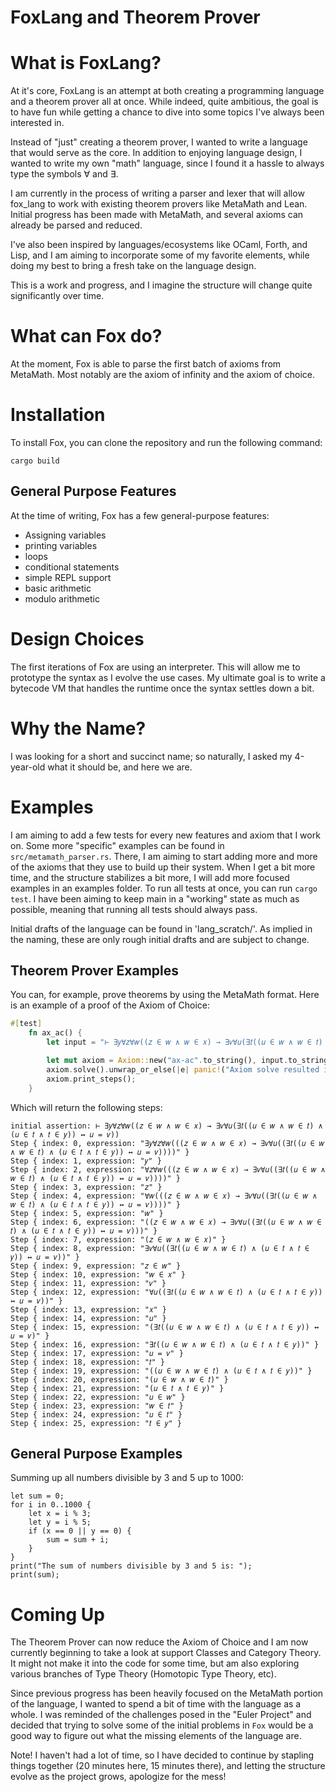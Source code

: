 # FoxLang and Theorem Prover

# What is FoxLang?

At it's core, FoxLang is an attempt at both creating a programming language and a theorem prover all at once. While indeed,
quite ambitious, the goal is to have fun while getting a chance to dive into some topics I've always been interested in.

Instead of "just" creating a theorem prover, I wanted to write a language that would serve as the core. In addition to
enjoying language design, I wanted to write my own "math" language, since I found it a hassle to always type the symbols ∀ and ∃.

I am currently in the process of writing a parser and lexer that will allow fox_lang to work with existing theorem provers
like MetaMath and Lean. Initial progress has been made with MetaMath, and several axioms can already be parsed and reduced.

I've also been inspired by languages/ecosystems like OCaml, Forth, and Lisp, and I am aiming to incorporate some of my favorite
elements, while doing my best to bring a fresh take on the language design.

This is a work and progress, and I imagine the structure will change quite significantly over time.

# What can Fox do?

At the moment, Fox is able to parse the first batch of axioms from MetaMath. Most notably are the axiom of infinity and the
axiom of choice. 

# Installation

To install Fox, you can clone the repository and run the following command:

```
cargo build
```


## General Purpose Features

At the time of writing, Fox has a few general-purpose features:

- Assigning variables
- printing variables
- loops
- conditional statements
- simple REPL support
- basic arithmetic
- modulo arithmetic

# Design Choices

The first iterations of Fox are using an interpreter. This will allow me to prototype the syntax as I evolve the use cases.
My ultimate goal is to write a bytecode VM that handles the runtime once the syntax settles down a bit.

# Why the Name?

I was looking for a short and succinct name; so naturally, I asked my 4-year-old what it should be, and here we are.

# Examples

I am aiming to add a few tests for every new features and axiom that I work on. Some more "specific" examples can be found
in `src/metamath_parser.rs`. There, I am aiming to start adding more and more of the axioms that they use to build up
their system. When I get a bit more time, and the structure stabilizes a bit more, I will add more focused examples in 
an examples folder. To run all tests at once, you can run `cargo test`. I have been aiming to keep main in a "working" state
as much as possible, meaning that running all tests should always pass.

Initial drafts of the language can be found in 'lang_scratch/'. As implied in the naming, these are only rough initial drafts
and are subject to change.

## Theorem Prover Examples

You can, for example, prove theorems by using the MetaMath format. Here is an example of a proof of the Axiom of Choice:

```rust
#[test]
    fn ax_ac() {
        let input = "⊢ ∃𝑦∀𝑧∀𝑤((𝑧 ∈ 𝑤 ∧ 𝑤 ∈ 𝑥) → ∃𝑣∀𝑢(∃𝑡((𝑢 ∈ 𝑤 ∧ 𝑤 ∈ 𝑡) ∧ (𝑢 ∈ 𝑡 ∧ 𝑡 ∈ 𝑦)) ↔ 𝑢 = 𝑣))";

        let mut axiom = Axiom::new("ax-ac".to_string(), input.to_string());
        axiom.solve().unwrap_or_else(|e| panic!("Axiom solve resulted in an error: {:?}", e));
        axiom.print_steps();
    }
```

Which will return the following steps:

```
initial assertion: ⊢ ∃𝑦∀𝑧∀𝑤((𝑧 ∈ 𝑤 ∧ 𝑤 ∈ 𝑥) → ∃𝑣∀𝑢(∃𝑡((𝑢 ∈ 𝑤 ∧ 𝑤 ∈ 𝑡) ∧ (𝑢 ∈ 𝑡 ∧ 𝑡 ∈ 𝑦)) ↔ 𝑢 = 𝑣))
Step { index: 0, expression: "∃𝑦∀𝑧∀𝑤(((𝑧 ∈ 𝑤 ∧ 𝑤 ∈ 𝑥) → ∃𝑣∀𝑢((∃𝑡((𝑢 ∈ 𝑤 ∧ 𝑤 ∈ 𝑡) ∧ (𝑢 ∈ 𝑡 ∧ 𝑡 ∈ 𝑦)) ↔ 𝑢 = 𝑣))))" }
Step { index: 1, expression: "𝑦" }
Step { index: 2, expression: "∀𝑧∀𝑤(((𝑧 ∈ 𝑤 ∧ 𝑤 ∈ 𝑥) → ∃𝑣∀𝑢((∃𝑡((𝑢 ∈ 𝑤 ∧ 𝑤 ∈ 𝑡) ∧ (𝑢 ∈ 𝑡 ∧ 𝑡 ∈ 𝑦)) ↔ 𝑢 = 𝑣))))" }
Step { index: 3, expression: "𝑧" }
Step { index: 4, expression: "∀𝑤(((𝑧 ∈ 𝑤 ∧ 𝑤 ∈ 𝑥) → ∃𝑣∀𝑢((∃𝑡((𝑢 ∈ 𝑤 ∧ 𝑤 ∈ 𝑡) ∧ (𝑢 ∈ 𝑡 ∧ 𝑡 ∈ 𝑦)) ↔ 𝑢 = 𝑣))))" }
Step { index: 5, expression: "𝑤" }
Step { index: 6, expression: "((𝑧 ∈ 𝑤 ∧ 𝑤 ∈ 𝑥) → ∃𝑣∀𝑢((∃𝑡((𝑢 ∈ 𝑤 ∧ 𝑤 ∈ 𝑡) ∧ (𝑢 ∈ 𝑡 ∧ 𝑡 ∈ 𝑦)) ↔ 𝑢 = 𝑣)))" }
Step { index: 7, expression: "(𝑧 ∈ 𝑤 ∧ 𝑤 ∈ 𝑥)" }
Step { index: 8, expression: "∃𝑣∀𝑢((∃𝑡((𝑢 ∈ 𝑤 ∧ 𝑤 ∈ 𝑡) ∧ (𝑢 ∈ 𝑡 ∧ 𝑡 ∈ 𝑦)) ↔ 𝑢 = 𝑣))" }
Step { index: 9, expression: "𝑧 ∈ 𝑤" }
Step { index: 10, expression: "𝑤 ∈ 𝑥" }
Step { index: 11, expression: "𝑣" }
Step { index: 12, expression: "∀𝑢((∃𝑡((𝑢 ∈ 𝑤 ∧ 𝑤 ∈ 𝑡) ∧ (𝑢 ∈ 𝑡 ∧ 𝑡 ∈ 𝑦)) ↔ 𝑢 = 𝑣))" }
Step { index: 13, expression: "𝑥" }
Step { index: 14, expression: "𝑢" }
Step { index: 15, expression: "(∃𝑡((𝑢 ∈ 𝑤 ∧ 𝑤 ∈ 𝑡) ∧ (𝑢 ∈ 𝑡 ∧ 𝑡 ∈ 𝑦)) ↔ 𝑢 = 𝑣)" }
Step { index: 16, expression: "∃𝑡((𝑢 ∈ 𝑤 ∧ 𝑤 ∈ 𝑡) ∧ (𝑢 ∈ 𝑡 ∧ 𝑡 ∈ 𝑦))" }
Step { index: 17, expression: "𝑢 = 𝑣" }
Step { index: 18, expression: "𝑡" }
Step { index: 19, expression: "((𝑢 ∈ 𝑤 ∧ 𝑤 ∈ 𝑡) ∧ (𝑢 ∈ 𝑡 ∧ 𝑡 ∈ 𝑦))" }
Step { index: 20, expression: "(𝑢 ∈ 𝑤 ∧ 𝑤 ∈ 𝑡)" }
Step { index: 21, expression: "(𝑢 ∈ 𝑡 ∧ 𝑡 ∈ 𝑦)" }
Step { index: 22, expression: "𝑢 ∈ 𝑤" }
Step { index: 23, expression: "𝑤 ∈ 𝑡" }
Step { index: 24, expression: "𝑢 ∈ 𝑡" }
Step { index: 25, expression: "𝑡 ∈ 𝑦" }
```


## General Purpose Examples

Summing up all numbers divisible by 3 and 5 up to 1000:

    let sum = 0;
    for i in 0..1000 {
        let x = i % 3;
        let y = i % 5;
        if (x == 0 || y == 0) {
            sum = sum + i;
        }
    }
    print("The sum of numbers divisible by 3 and 5 is: ");
    print(sum);



# Coming Up

The Theorem Prover can now reduce the Axiom of Choice and I am now currently beginning to take a look at support Classes
and Category Theory. It might not make it into the code for some time, but am also exploring various branches of Type Theory (Homotopic Type Theory, etc).

Since previous progress has been heavily focused on the MetaMath portion of the language, I wanted to spend a bit of time 
with the language as a whole. I was reminded of the challenges posed in the "Euler Project" and decided that trying to solve
some of the initial problems in `Fox` would be a good way to figure out what the missing elements of the language are.

Note! I haven't had a lot of time, so I have decided to continue by stapling things together (20 minutes here, 15 minutes there), and letting the structure 
evolve as the project grows, apologize for the mess!
